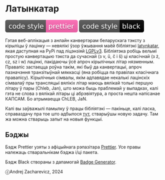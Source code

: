 # Латынкатар

[![code style: prettier](./img/code_style_prettier.svg)](https://github.com/prettier/prettier)
[![code style: black](./img/code_style_black.svg)](https://github.com/psf/black)

Гэтая веб-аплікацыя з анлайн канвертэрам беларускага тэксту з кірыліцы ў лацінку — невялікі ўзор ўжывання маёй бібліятэкі [latynkatar](https://pypi.org/project/latynkatar), якая даступная на PyPi пад ліцэнзіяй [LGPLv3](https://github.com/measles/latynkatar?tab=LGPL-3.0-1-ov-file). Бібліятэка робіць вельмі простую канвертацыю тэкста да сучаснай (з v, ǔ, č і š) ці класічнай (з ż, cz, sz і w) лацінкі, пакідаючы ўсё апроч кірылічных літар нязменным. Правапіс застаецца роўна такім, які быў да канвертацыі, апроч пазначэння транзітыўнай мяккасці (яна робіцца па правілах класічнага правапісу). Кірылічныя сімвалы, якім адпавядае некалькі лацінскіх сімвалаў пры трансляцыі вялікіх літар маюць вялікай толькі першую літару ў пары (Chleb, Jan), што можа быць праблемай у выпадках, калі гэта не слова з вялікай літары ці абрэвіятура, а проста нешта напісанае КАПСАМ. Бо атрымаецца ChLEB, JaN.

Калі вы заўважылі памылку ў працы бібліятэкі — пакіньце, калі ласка, справаздачу пра тое што адбылося [тут](https://github.com/measles/latynkatar/issues), стварыўшы новую задачу. Там жа можна стварыць запыт на новыя функцыі.

## Бэджы

Бэдж Prettier узяты з афіцыйнага рэпазітара [Prettier](https://github.com/prettier/prettier). Усе правы належаць стваральнікам бэджа і/ці пакета.

Бэдж Black створаны з дапамогай [Badge Generator](https://michaelcurrin.github.io/badge-generator/).

ⓒAndrej Zacharevicz, 2024
